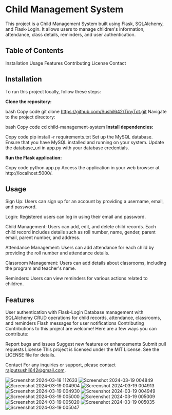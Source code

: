 # Child Management System
This project is a Child Management System built using Flask, SQLAlchemy, and Flask-Login. It allows users to manage children's information, attendance, class details, reminders, and user authentication.

## Table of Contents
Installation
Usage
Features
Contributing
License
Contact
## Installation <a name="installation"></a>
To run this project locally, follow these steps:

**Clone the repository:**

bash
Copy code
git clone https://github.com/Sushil642/TinyTot.git
Navigate to the project directory:

bash
Copy code
cd child-management-system
**Install dependencies:**

Copy code
pip install -r requirements.txt
Set up the MySQL database. Ensure that you have MySQL installed and running on your system. Update the database_uri in app.py with your database credentials.

**Run the Flask application:**

Copy code
python app.py
Access the application in your web browser at http://localhost:5000/.

## Usage <a name="usage"></a>
Sign Up: Users can sign up for an account by providing a username, email, and password.

Login: Registered users can log in using their email and password.

Child Management: Users can add, edit, and delete child records. Each child record includes details such as roll number, name, gender, parent email, parent number, and address.

Attendance Management: Users can add attendance for each child by providing the roll number and attendance details.

Classroom Management: Users can add details about classrooms, including the program and teacher's name.

Reminders: Users can view reminders for various actions related to children.

## Features <a name="features"></a>
User authentication with Flask-Login
Database management with SQLAlchemy
CRUD operations for child records, attendance, classrooms, and reminders
Flash messages for user notifications
Contributing <a name="contributing"></a>
Contributions to this project are welcome! Here are a few ways you can contribute:

Report bugs and issues
Suggest new features or enhancements
Submit pull requests
License <a name="license"></a>
This project is licensed under the MIT License. See the LICENSE file for details.

Contact <a name="contact"></a>
For any inquiries or support, please contact rajputsushil642@gmail.com.

![Screenshot 2024-03-18 112633](https://github.com/Sushil642/TinyTot/assets/120037228/49462376-141a-4a7f-8bef-bb6c382eac63)
![Screenshot 2024-03-19 004849](https://github.com/Sushil642/TinyTot/assets/120037228/4ae831f9-42c1-42b4-a842-450b6361f26a)
![Screenshot 2024-03-19 004904](https://github.com/Sushil642/TinyTot/assets/120037228/fb6f9f80-5f83-4302-8553-4b112921009e)
![Screenshot 2024-03-19 004913](https://github.com/Sushil642/TinyTot/assets/120037228/f030a96c-fbdc-40db-b1ae-8bb6d8b2b86e)
![Screenshot 2024-03-19 004930](https://github.com/Sushil642/TinyTot/assets/120037228/c3b005b2-9977-43b5-ab5b-24c881f230a8)
![Screenshot 2024-03-19 004949](https://github.com/Sushil642/TinyTot/assets/120037228/31600749-3f4d-4a47-8fc1-adf8c03724c3)
![Screenshot 2024-03-19 005000](https://github.com/Sushil642/TinyTot/assets/120037228/f013e16a-f514-4243-bf87-a8749385628c)
![Screenshot 2024-03-19 005009](https://github.com/Sushil642/TinyTot/assets/120037228/8b9bcf04-b5a2-4650-87f5-8cda1c784956)
![Screenshot 2024-03-19 005020](https://github.com/Sushil642/TinyTot/assets/120037228/7f325755-478e-4bc9-93ca-c49f1392de22)
![Screenshot 2024-03-19 005035](https://github.com/Sushil642/TinyTot/assets/120037228/741d9254-075d-4b0e-bf46-2eebb37f0058)
![Screenshot 2024-03-19 005047](https://github.com/Sushil642/TinyTot/assets/120037228/167eb7f9-20e4-475c-a21f-e437a22e3012)
